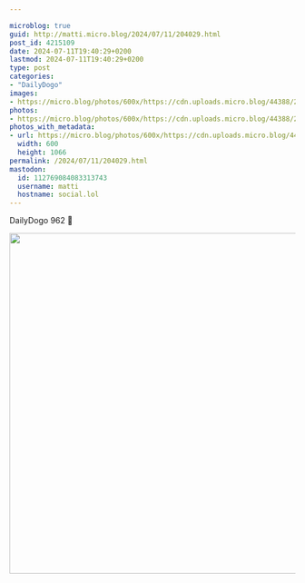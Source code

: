 ```yaml
---

microblog: true
guid: http://matti.micro.blog/2024/07/11/204029.html
post_id: 4215109
date: 2024-07-11T19:40:29+0200
lastmod: 2024-07-11T19:40:29+0200
type: post
categories:
- "DailyDogo"
images:
- https://micro.blog/photos/600x/https://cdn.uploads.micro.blog/44388/2024/913d273111be416c8e5a91e9353840ee.jpg
photos:
- https://micro.blog/photos/600x/https://cdn.uploads.micro.blog/44388/2024/913d273111be416c8e5a91e9353840ee.jpg
photos_with_metadata:
- url: https://micro.blog/photos/600x/https://cdn.uploads.micro.blog/44388/2024/913d273111be416c8e5a91e9353840ee.jpg
  width: 600
  height: 1066
permalink: /2024/07/11/204029.html
mastodon:
  id: 112769084083313743
  username: matti
  hostname: social.lol
---
```

DailyDogo 962 🐶

<img src="https://micro.blog/photos/600x/https://blog.martin-haehnel.de/uploads/2024/913d273111be416c8e5a91e9353840ee.jpg" width="600" alt="" />

